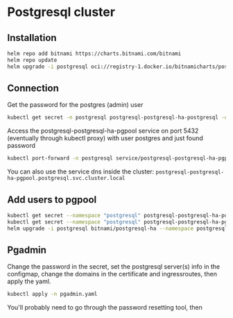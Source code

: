 # Postgresql cluster

## Installation

```bash
helm repo add bitnami https://charts.bitnami.com/bitnami
helm repo update
helm upgrade -i postgresql oci://registry-1.docker.io/bitnamicharts/postgresql-ha --namespace postgresql --create-namespace --set metrics.enabled=true --set metrics.serviceMonitor.enabled=true --set metrics.serviceMonitor.labels.release=kube-prometheus-stack --set persistence.storageClass=longhorn-nvme --set persistence.size=15Gi --set persistence.accessModes={"ReadWriteMany"} --set postgresql.livenessProbe.initialDelaySeconds=300 --set postgresql.readinessProbe.initialDelaySeconds=240
```

## Connection

Get the password for the postgres (admin) user

```bash
kubectl get secret -n postgresql postgresql-postgresql-ha-postgresql -o jsonpath='{.data.\password}' | base64 -d
```

Access the postgresql-postgresql-ha-pgpool service on port 5432 (eventually through kubectl proxy) with user postgres and just found password

```bash
kubectl port-forward -n postgresql service/postgresql-postgresql-ha-pgpool :5432
```

You can also use the service dns inside the cluster: `postgresql-postgresql-ha-pgpool.postgresql.svc.cluster.local`

## Add users to pgpool



```bash
kubectl get secret --namespace "postgresql" postgresql-postgresql-ha-postgresql -o jsonpath="{.data.repmgr-password}" | base64 -d
kubectl get secret --namespace "postgresql" postgresql-postgresql-ha-pgpool -o jsonpath="{.data.admin-password}" | base64 -d
helm upgrade -i postgresql bitnami/postgresql-ha --namespace postgresql --create-namespace --set metrics.enabled=true --set metrics.serviceMonitor.enabled=true --set metrics.serviceMonitor.labels.release=kube-prometheus-stack --set persistence.storageClass=longhorn-nvme --set persistence.size=15Gi --set persistence.accessModes={"ReadWriteMany"} --set pgpool.customUsers.usernames="user01,user02" --set pgpool.customUsers.passwords="pwd01,pwd02" --set postgresql.password=<postres password> --set postgresql.repmgrPassword=<repmgr-password> --set pgpool.adminPassword=<pgpool admin password>
```

## Pgadmin

Change the password in the secret, set the postgresql server(s) info in the configmap, change the domains in the certificate and ingressroutes, then apply the yaml.

```bash
kubectl apply -n pgadmin.yaml
```

You'll probably need to go through the password resetting tool, then 
